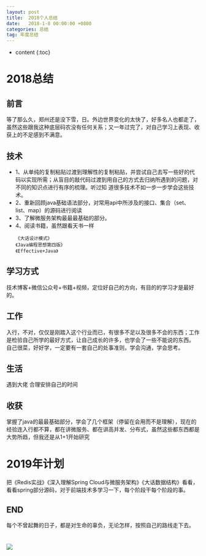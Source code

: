 ```yaml
---
layout: post
title:  2018个人总结
date:   2018-1-8 00:00:00 +0800
categories: 总结
tag: 年度总结
---
```


* content
{:toc}

#  2018总结
## 前言
   等了那么久，郑州还是没下雪，日。外边世界变化的太快了，好多名人也都走了，虽然这些跟我这种底层码农没有任何关系；又一年过完了，对自己学习上表现、收获上的不足感到不满意。
## 技术
   * 1、从单纯的复制粘贴过渡到理解性的复制粘贴，并尝试自己去写一些好的代码以实现所需；从盲目的敲代码过渡到用自己的方式去归纳所遇到的问题，对不同的知识点进行有序的梳理。听过知    道很多技术不如一步一步学会这些技术。
   * 2、重新回顾java基础语法部分，对常用api中所涉及的接口、集合（set、list、map）的源码进行阅读
   * 3、了解微服务架构最最最基础的部分。
   * 4、阅读书籍，虽然跟看天书一样
       ```
       《大话设计模式》
       《Java编程思想第四版》
       《Effective+Java》
       ```
## 学习方式
   技术博客+微信公众号+书籍+视频，定位好自己的方向，有目的的学习才是最好的。
## 工作
   入行，不对，仅仅是刚踏入这个行业而已，有很多不足以及很多不会的东西；工作是检验自己所学的最好方式，让自己成长的许多，也学会了一些不能说的东西。
   自己很菜，好好学，一定要有一套自己的处事准则，学会沟通，学会思考。
## 生活
   遇到大佬
   合理安排自己的时间
## 收获
   掌握了java的最最基础部分，学会了几个框架（停留在会用而不是理解），现在的经验连入行都不算，都在讲微服务、都在讲高并发、分布式，虽然这些都东西都是大势所趋，但我还是从1+1开始研究
# 2019年计划
  把《Redis实战》《深入理解Spring Cloud与微服务架构》《大话数据结构》看看，看看spring部分源码，对于前端技术多学习一下，每个阶段干每个阶段的事。
## END
  每个不曾起舞的日子，都是对生命的辜负，无论怎样，按照自己的路线走下去。

# ![](https://i.imgur.com/31YBrHD.jpg)


       

